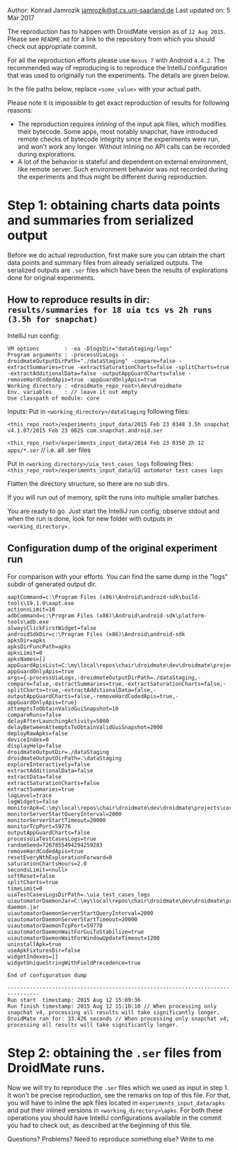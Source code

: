 Author: Konrad Jamrozik jamrozik@st.cs.uni-saarland.de
Last updated on: 5 Mar 2017

The reproduction has to happen with DroidMate version as of `12 Aug 2015`. Please see `README.md` for a link to the repository from which you should check out appropriate commit.

For all the reproduction efforts please use `Nexus 7` with Android `4.4.2`.
The recommended way of reproducing is to reproduce the IntelliJ configuration that was used to originally run the experiments. The details are given below.

In the file paths below, replace `<some_value>` with your actual path.

Please note it is impossible to get exact reproduction of results for following reasons:

- The reproduction requires _inlining_ of the input apk files, which modifies their bytecode. Some apps, most notably snapchat, have introduced remote checks of bytecode integrity since the experiments were run, and won't work any longer. Without inlining no API calls can be recorded during explorations.
- A lot of the behavior is stateful and dependent on external environment, like remote server. Such environment behavior was not recorded during the experiments and thus might be different during reproduction.

# Step 1: obtaining charts data points and summaries from serialized output

Before we do actual reproduction, first make sure you can obtain the chart data points and summary files from already serialized outputs. The serialized outputs are `.ser` files which have been the results of explorations done for original experiments.

## How to reproduce results in dir: `results/summaries for 18 uia tcs vs 2h runs (3.5h for snapchat)`

IntelliJ run config:

    VM options        : -ea -DlogsDir="dataStaging/logs"
    Program arguments : -processUiaLogs -droidmateOutputDirPath="./dataStaging" -compare=false -extractSummaries=true -extractSaturationCharts=false -splitCharts=true -extractAdditionalData=false -outputAppGuardCharts=false -removeHardCodedApis=true -appGuardOnlyApis=true
    Working directory : <droidmate_repo_root>\dev\droidmate
    Env. variables    : // leave it out empty
    Use classpath of module: core

Inputs:
Put in `<working_directory>/dataStaging` following files:

`<this_repo_root>/experiments_input_data/2015 Feb 23 0348 3.5h snapchat v4.1.07/2015 Feb 23 0025 com.snapchat.android.ser`

`<this_repo_root>/experiments_input_data/2014 Feb 23 0350 2h 12 apps/*.ser` // i.e. all .ser files

Put in `<working_directory>/uia_test_cases_logs` following files:
`<this_repo_root>/experiments_input_data/UI automator test cases logs`

Flatten the directory structure, so there are no sub dirs.

If you will run out of memory, split the runs into multiple smaller batches.

You are ready to go. Just start the IntelliJ run config, observe stdout and when the run is done, look for new folder with outputs in `<working_directory>`.

## Configuration dump of the original experiment run

For comparison with your efforts. You can find the same dump in the "logs" subdir of generated output dir.

    aaptCommand=c:\Program Files (x86)\Android\android-sdk\build-tools\19.1.0\aapt.exe
    actionsLimit=10
    adbCommand=c:\Program Files (x86)\Android\android-sdk\platform-tools\adb.exe
    alwaysClickFirstWidget=false
    androidSdkDir=c:\Program Files (x86)\Android\android-sdk
    apksDir=apks
    apksDirFuncPath=apks
    apksLimit=0
    apksNames=[]
    appGuardApisList=C:\my\local\repos\chair\droidmate\dev\droidmate\projects\core\build\resources\main\AppGuardApisList.txt
    appGuardOnlyApis=true
    args={-processUiaLogs,-droidmateOutputDirPath=./dataStaging,-compare=false,-extractSummaries=true,-extractSaturationCharts=false,-splitCharts=true,-extractAdditionalData=false,-outputAppGuardCharts=false,-removeHardCodedApis=true,-appGuardOnlyApis=true}
    attemptsToObtainValidGuiSnapshot=10
    compareRuns=false
    delayAfterLaunchingActivity=5000
    delayBetweenAttemptsToObtainValidGuiSnapshot=2000
    deployRawApks=false
    deviceIndex=0
    displayHelp=false
    droidmateOutputDir=./dataStaging
    droidmateOutputDirPath=.\dataStaging
    exploreInteractively=false
    extractAdditionalData=false
    extractData=false
    extractSaturationCharts=false
    extractSummaries=true
    logLevel=trace
    logWidgets=false
    monitorApk=C:\my\local\repos\chair\droidmate\dev\droidmate\projects\core\build\resources\main\monitor.apk
    monitorServerStartQueryInterval=2000
    monitorServerStartTimeout=20000
    monitorTcpPort=59776
    outputAppGuardCharts=false
    processUiaTestCasesLogs=true
    randomSeed=7267855494294259283
    removeHardCodedApis=true
    resetEveryNthExplorationForward=0
    saturationChartsHours=2.0
    secondsLimit=<null>
    softReset=false
    splitCharts=true
    timeLimit=0
    uiaTestCasesLogsDirPath=.\uia_test_cases_logs
    uiautomatorDaemonJar=C:\my\local\repos\chair\droidmate\dev\droidmate\projects\core\build\resources\main\uiautomator-daemon.jar
    uiautomatorDaemonServerStartQueryInterval=2000
    uiautomatorDaemonServerStartTimeout=20000
    uiautomatorDaemonTcpPort=59778
    uiautomatorDaemonWaitForGuiToStabilize=true
    uiautomatorDaemonWaitForWindowUpdateTimeout=1200
    uninstallApk=true
    useApkFixturesDir=false
    widgetIndexes=[]
    widgetUniqueStringWithFieldPrecedence=true

    End of configuration dump

    --------------------------------------------------------------------------------
    Run start  timestamp: 2015 Aug 12 15:09:36
    Run finish timestamp: 2015 Aug 12 15:10:10 // When processing only snapchat v4, processing all results will take significantly longer.
    DroidMate ran for: 33.426 seconds // When processing only snapchat v4, processing all results will take significantly longer.
    
# Step 2: obtaining the `.ser` files from DroidMate runs.

Now we will try to reproduce the `.ser` files which we used as input in step 1. It won't be precise reproduction, see the remarks on top of this file. For that, you will have to inline the apk files located in `experiments_input_data/apks` and put their inlined versions in `<working_directory>\apks`. For both these operations you should have IntelliJ configurations available in the commit you had to check out, as described at the beginning of this file.
	
Questions? Problems? Need to reproduce something else? Write to me.